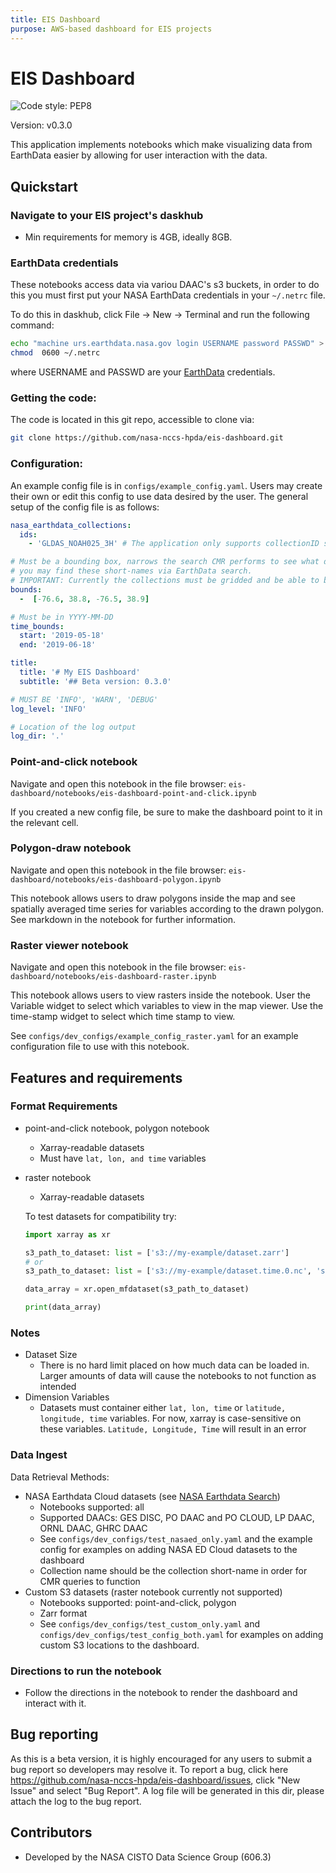 ```yaml
---
title: EIS Dashboard
purpose: AWS-based dashboard for EIS projects
---
```


# EIS Dashboard

![Code style: PEP8](https://github.com/nasa-nccs-hpda/eis-dashboard/actions/workflows/lint.yml/badge.svg)

Version: v0.3.0

This application implements notebooks which make visualizing data from EarthData easier by allowing for user interaction with the data.

## Quickstart
### Navigate to your EIS project's daskhub
- Min requirements for memory is 4GB, ideally 8GB.

### EarthData credentials
These notebooks access data via variou DAAC's s3 buckets, in order to do this you must first put your NASA EarthData credentials in your `~/.netrc` file.

To do this in daskhub, click File -> New -> Terminal and run the following command:

```bash
echo "machine urs.earthdata.nasa.gov login USERNAME password PASSWD" > ~/.netrc ; > ~/.urs_cookies
chmod  0600 ~/.netrc
```

where USERNAME and PASSWD are your [EarthData](http://urs.earthdata.nasa.gov/) credentials.

### Getting the code:
The code is located in this git repo, accessible to clone via:
```bash
git clone https://github.com/nasa-nccs-hpda/eis-dashboard.git
```

### Configuration:
An example config file is in `configs/example_config.yaml`. Users may create their own or edit this config to use data desired by the user. The general setup of the config file is as follows:

```yaml
nasa_earthdata_collections:
  ids:
    - 'GLDAS_NOAH025_3H' # The application only supports collectionID shortnames

# Must be a bounding box, narrows the search CMR performs to see what data is necessary
# you may find these short-names via EarthData search. 
# IMPORTANT: Currently the collections must be gridded and be able to be read by xarray.
bounds:
  -  [-76.6, 38.8, -76.5, 38.9]

# Must be in YYYY-MM-DD
time_bounds:
  start: '2019-05-18'
  end: '2019-06-18'

title:
  title: '# My EIS Dashboard'
  subtitle: '## Beta version: 0.3.0'

# MUST BE 'INFO', 'WARN', 'DEBUG'
log_level: 'INFO'

# Location of the log output
log_dir: '.'
```

### Point-and-click notebook
Navigate and open this notebook in the file browser: `eis-dashboard/notebooks/eis-dashboard-point-and-click.ipynb`

If you created a new config file, be sure to make the dashboard point to it in the relevant cell. 

### Polygon-draw notebook
Navigate and open this notebook in the file browser: `eis-dashboard/notebooks/eis-dashboard-polygon.ipynb`

This notebook allows users to draw polygons inside the map and see spatially averaged time series for variables according to the drawn polygon. See markdown in the notebook for further information.

### Raster viewer notebook
Navigate and open this notebook in the file browser: `eis-dashboard/notebooks/eis-dashboard-raster.ipynb`

This notebook allows users to view rasters inside the notebook. User the Variable widget to select which variables to view in the map viewer. Use the time-stamp widget to select which time stamp to view.

See `configs/dev_configs/example_config_raster.yaml` for an example configuration file to use with this notebook.

## Features and requirements

### <b>Format Requirements</b>
- point-and-click notebook, polygon notebook
  - Xarray-readable datasets
  - Must have `lat, lon, and time` variables
- raster notebook
  - Xarray-readable datasets

  To test datasets for compatibility try:
  ```python
  import xarray as xr

  s3_path_to_dataset: list = ['s3://my-example/dataset.zarr']
  # or
  s3_path_to_dataset: list = ['s3://my-example/dataset.time.0.nc', 's3://my-example/dataset.time.1.nc']

  data_array = xr.open_mfdataset(s3_path_to_dataset)

  print(data_array)
  ```
### <b>Notes</b>

- Dataset Size
  - There is no hard limit placed on how much data can be loaded in. Larger amounts of data will cause the notebooks to not function as intended
- Dimension Variables
  - Datasets must container either `lat, lon, time` or `latitude, longitude, time` variables. For now, xarray is case-sensitive on these variables. `Latitude, Longitude, Time` will result in an error

### <b>Data Ingest</b>

Data Retrieval Methods:
- NASA Earthdata Cloud datasets (see [NASA Earthdata Search](https://search.earthdata.nasa.gov/search?ff=Available%20in%20Earthdata%20Cloud&fl=3%2B-%2BGridded%2BObservations!4%2B-%2BGridded%2BModel%2BOutput))
  - Notebooks supported: all
  - Supported DAACs: GES DISC, PO DAAC and PO CLOUD, LP DAAC, ORNL DAAC, GHRC DAAC
  - See `configs/dev_configs/test_nasaed_only.yaml` and the example config for examples on adding NASA ED Cloud datasets to the dashboard
  - Collection name should be the collection short-name in order for CMR queries to function
- Custom S3 datasets (raster notebook currently not supported)
  - Notebooks supported: point-and-click, polygon
  - Zarr format
  - See `configs/dev_configs/test_custom_only.yaml` and `configs/dev_configs/test_config_both.yaml` for examples on adding custom S3 locations to the dashboard.

### Directions to run the notebook
- Follow the directions in the notebook to render the dashboard and interact with it.

## Bug reporting
As this is a beta version, it is highly encouraged for any users to submit a bug report so developers may resolve it. To report a bug, click here
https://github.com/nasa-nccs-hpda/eis-dashboard/issues, click "New Issue" and select "Bug Report". A log file will be generated in this dir, please attach the log to the bug report. 

## Contributors
- Developed by the NASA CISTO Data Science Group (606.3)